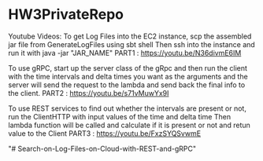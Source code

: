 # HW3PrivateRepo
Youtube Videos:
To get Log Files into the EC2 instance, scp the assembled jar file from GenerateLogFiles using sbt shell
Then ssh into the instance and run it with java -jar "JAR_NAME"
PART1 : https://youtu.be/N36divmE6IM

To use gRPC, start up the server class of the gRpc and then run the client with the time intervals and delta times you want as the arguments
and the server will send the request to the lambda and send back the final info to the client.
PART2 : https://youtu.be/s71vMuwYx9I

To use REST services to find out whether the intervals are present or not, run the ClientHTTP with input values of the time and delta time
Then lambda function will be called and calculate if it is present or not and retun value to the Client
PART3 : https://youtu.be/FxzSYQSvwmE

"# Search-on-Log-Files-on-Cloud-with-REST-and-gRPC" 
